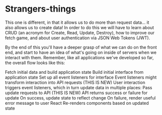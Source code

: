 # Strangers-things
This one is different, in that it allows us to do more than request data... it also allows us to create data! In order to do this we will have to learn about CRUD (an acronym for Create, Read, Update, Destroy), how to improve our fetch game, and about user authentication via JSON Web Tokens (JWT).

By the end of this you'll have a deeper grasp of what we can do on the front end, and start to have an idea of what's going on inside of servers when we interact with them.
Remember, like all applications we've developed so far, the overall flow looks like this:

Fetch initial data and build application state
Build initial interface from application state
Set up all event listeners for interface
Event listeners might transform interaction into API requests (THIS IS NEW)
User interaction triggers event listeners, which in turn update data in multiple places:
Pass update requests to API (THIS IS NEW)
API returns success or failure for update
On success, update state to reflect change
On failure, render useful error message to user
React Re-renders components based on updated state